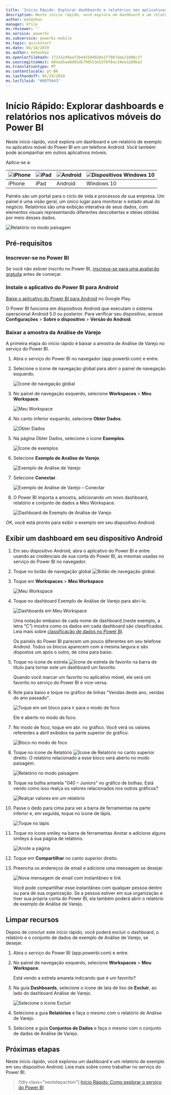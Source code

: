 ```yaml
---
title: 'Início Rápido: Explorar dashboards e relatórios nos aplicativos móveis'
description: Neste início rápido, você explora um dashboard e um relatório de exemplo nos aplicativos móveis do Power BI.
author: mshenhav
manager: kfile
ms.reviewer: ''
ms.service: powerbi
ms.subservice: powerbi-mobile
ms.topic: quickstart
ms.date: 04/18/2019
ms.author: mshenhav
ms.openlocfilehash: 173142d9aaf2b445504028e1f7987abe21806c37
ms.sourcegitcommit: 60dad5aa0d85db790553e537bf8ac34ee3289ba3
ms.translationtype: MT
ms.contentlocale: pt-BR
ms.lasthandoff: 05/29/2019
ms.locfileid: "60975643"
---
```

# <a name="quickstart-explore-dashboards-and-reports-in-the-power-bi-mobile-apps"></a>Início Rápido: Explorar dashboards e relatórios nos aplicativos móveis do Power BI
Neste início rápido, você explora um dashboard e um relatório de exemplo no aplicativo móvel do Power BI em um telefone Android. Você também pode acompanhar em outros aplicativos móveis. 

Aplica-se a:

| ![iPhone](./media/mobile-apps-quickstart-view-dashboard-report/iphone-logo-30-px.png) | ![iPad](./media/mobile-apps-quickstart-view-dashboard-report/ipad-logo-30-px.png) | ![Android](./media/mobile-apps-quickstart-view-dashboard-report/android-logo-30-px.png) | ![Dispositivos Windows 10](./media/mobile-apps-quickstart-view-dashboard-report/win-10-logo-30-px.png) |
|:--- |:--- |:--- |:--- |
| iPhone | iPad | Android | Windows 10 |

Painéis são um portal para o ciclo de vida e processos de sua empresa. Um painel é uma visão geral, um único lugar para monitorar o estado atual do negócio. Relatórios são uma exibição interativa de seus dados, com elementos visuais representando diferentes descobertas e ideias obtidas por meio desses dados. 

![Relatório no modo paisagem](././media/mobile-apps-quickstart-view-dashboard-report/power-bi-android-quickstart-report.png)

## <a name="prerequisites"></a>Pré-requisitos

### <a name="sign-up-for-power-bi"></a>Inscrever-se no Power BI
Se você não estiver inscrito no Power BI, [inscreva-se para uma avaliação gratuita](https://app.powerbi.com/signupredirect?pbi_source=web) antes de começar.

### <a name="install-the-power-bi-for-android-app"></a>Instale o aplicativo do Power BI para Android
[Baixe o aplicativo do Power BI para Android](http://go.microsoft.com/fwlink/?LinkID=544867) no Google Play.

O Power BI funciona em dispositivos Android que executam o sistema operacional Android 5.0 ou posterior. Para verificar seu dispositivo, acesse **Configurações** > **Sobre o dispositivo** > **Versão do Android**.

### <a name="download-the-retail-analysis-sample"></a>Baixar a amostra da Análise de Varejo
A primeira etapa do início rápido é baixar a amostra de Análise de Varejo no serviço do Power BI.

1. Abra o serviço do Power BI no navegador (app.powerbi.com) e entre.

1. Selecione o ícone de navegação global para abrir o painel de navegação esquerdo.

    ![Ícone de navegação global](./media/mobile-apps-quickstart-view-dashboard-report/power-bi-android-quickstart-global-nav-icon.png)

2. No painel de navegação esquerdo, selecione **Workspaces** > **Meu Workspace**.

    ![Meu Workspace](./media/mobile-apps-quickstart-view-dashboard-report/power-bi-android-quickstart-my-workspace.png)

3. No canto inferior esquerdo, selecione **Obter Dados**.
   
    ![Obter Dados](./media/mobile-apps-quickstart-view-dashboard-report/power-bi-get-data.png)

3. Na página Obter Dados, selecione o ícone **Exemplos**.
   
   ![Ícone de exemplos](./media/mobile-apps-quickstart-view-dashboard-report/power-bi-samples-icon.png)

4. Selecione **Exemplo de Análise de Varejo**.
 
    ![Exemplo de Análise de Varejo](./media/mobile-apps-quickstart-view-dashboard-report/power-bi-rs.png)
 
8. Selecione **Conectar**.  
  
   ![Exemplo de Análise de Varejo – Conectar](./media/mobile-apps-quickstart-view-dashboard-report/retail16.png)
   
5. O Power BI importa a amostra, adicionando um novo dashboard, relatório e conjunto de dados a Meu Workspace.
   
   ![Dashboard de Exemplo de Análise de Varejo](./media/mobile-apps-quickstart-view-dashboard-report/power-bi-service-opportunity-sample.png)

OK, você está pronto para exibir o exemplo em seu dispositivo Android.

## <a name="view-a-dashboard-on-your-android-device"></a>Exibir um dashboard em seu dispositivo Android
1. Em seu dispositivo Android, abra o aplicativo do Power BI e entre usando as credenciais de sua conta do Power BI, as mesmas usadas no serviço do Power BI no navegador.

1.  Toque no botão de navegação global ![Botão de navegação global](./media/mobile-apps-quickstart-view-dashboard-report/power-bi-iphone-global-nav-button.png).

2.  Toque em **Workspaces** > **Meu Workspace**

    ![Meu Workspace](./media/mobile-apps-quickstart-view-dashboard-report/power-bi-android-quickstart-workspaces.png)

3. Toque no dashboard Exemplo de Análise de Varejo para abri-lo.
 
    ![Dashboards em Meu Workspace](./media/mobile-apps-quickstart-view-dashboard-report/power-bi-android-quickstart-open-retail.png)
   
    Uma notação embaixo de cada nome de dashboard (neste exemplo, a letra “C”) mostra como os dados em cada dashboard são classificados. Leia mais sobre [classificação de dados no Power BI](../../service-data-classification.md).

    Os painéis do Power BI parecem um pouco diferentes em seu telefone Android. Todos os blocos aparecem com a mesma largura e são dispostos um após o outro, de cima para baixo.

4. Toque no ícone de estrela ![Ícone de estrela de favorito](./media/mobile-apps-quickstart-view-dashboard-report/power-bi-android-quickstart-favorite-icon.png) na barra de título para tornar este um dashboard um favorito.

    Quando você marcar um favorito no aplicativo móvel, ele será um favorito no serviço do Power BI e vice-versa.

4. Role para baixo e toque no gráfico de linhas "Vendas deste ano, vendas do ano passado".

    ![Toque em um bloco para ir para o modo de foco](./media/mobile-apps-quickstart-view-dashboard-report/power-bi-android-quickstart-tap-tile-fave.png)

    Ele é aberto no modo de foco.

7. No modo de foco, toque em abr. no gráfico. Você verá os valores referentes a abril exibidos na parte superior do gráfico.

    ![Bloco no modo de foco](./media/mobile-apps-quickstart-view-dashboard-report/power-bi-android-quickstart-tile-focus.png)

8. Toque no ícone de Relatório ![Ícone de Relatório](./media/mobile-apps-quickstart-view-dashboard-report/power-bi-android-quickstart-report-icon.png) no canto superior direito. O relatório relacionado a esse bloco será aberto no modo paisagem.

    ![Relatório no modo paisagem](././media/mobile-apps-quickstart-view-dashboard-report/power-bi-android-quickstart-report.png)

9. Toque na bolha amarela "040 – Juniors" no gráfico de bolhas. Está vendo como isso realça os valores relacionados nos outros gráficos? 

    ![Realçar valores em um relatório](./media/mobile-apps-quickstart-view-dashboard-report/power-bi-android-quickstart-cross-highlight.png)

10. Passe o dedo para cima para ver a barra de ferramentas na parte inferior e, em seguida, toque no ícone de lápis.

    ![Toque no lápis](./media/mobile-apps-quickstart-view-dashboard-report/power-bi-android-quickstart-tap-pencil.png)

11. Toque no ícone smiley na barra de ferramentas Anotar e adicione alguns smileys à sua página de relatório.
 
    ![Anote a página](./media/mobile-apps-quickstart-view-dashboard-report/power-bi-android-quickstart-annotate.png)

12. Toque em **Compartilhar** no canto superior direito.

1. Preencha os endereços de email e adicione uma mensagem se desejar.  

    ![Nova mensagem de email com instantâneo e link](./media/mobile-apps-quickstart-view-dashboard-report/power-bi-android-quickstart-send-snapshot.png)

    Você pode compartilhar esse instantâneo com qualquer pessoa dentro ou para de sua organização. Se a pessoa estiver em sua organização e tiver sua própria conta do Power BI, ela também poderá abrir o relatório de exemplo de Análise de Varejo.

## <a name="clean-up-resources"></a>Limpar recursos

Depois de concluir este início rápido, você poderá excluir o dashboard, o relatório e o conjunto de dados de exemplo de Análise de Varejo, se desejar.

1. Abra o serviço do Power BI (app.powerbi.com) e entre.

2. No painel de navegação esquerdo, selecione **Workspaces** > **Meu Workspace**.

    Está vendo a estrela amarela indicando que é um favorito?

3. Na guia **Dashboards**, selecione o ícone de lata de lixo de **Excluir**, ao lado do dashboard Análise de Varejo.

    ![Selecione o ícone Excluir](./media/mobile-apps-quickstart-view-dashboard-report/power-bi-android-quickstart-delete-retail.png)

4. Selecione a guia **Relatórios** e faça o mesmo com o relatório de Análise de Varejo.

5. Selecione a guia **Conjuntos de Dados** e faça o mesmo com o conjunto de dados de Análise de Varejo.


## <a name="next-steps"></a>Próximas etapas

Neste início rápido, você explorou um dashboard e um relatório de exemplo em seu dispositivo Android. Leia mais sobre como trabalhar no serviço do Power BI. 

> [!div class="nextstepaction"]
> [Início Rápido: Como explorar o serviço do Power BI](../end-user-experience.md)

